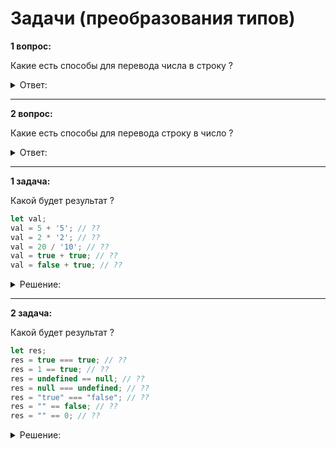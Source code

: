 # Задачи (преобразования типов)

**1 вопрос:**

Какие есть способы для перевода числа в строку ?

<details>
    <summary>Ответ: </summary>

```JavaScript
value = value + '';
value = `${value}`;
value = value.toString();
value = String(value);
```
</details>

<hr/>

**2 вопрос:**

Какие есть способы для перевода строку в число ?

<details>
    <summary>Ответ: </summary>

```JavaScript
value = Number(value);
value = +value;
value = parseInt(value);
value = parseFloat(value);
```
</details>

<hr/>

**1 задача:**

Какой будет результат ?

```JavaScript
let val;
val = 5 + '5'; // ??
val = 2 * '2'; // ??
val = 20 / '10'; // ??
val = true + true; // ??
val = false + true; // ??
```

<details>
    <summary>Решение: </summary>

```JavaScript
val = 5 + '5'; // '55' string
val = 2 * '2'; // 4 number
val = 20 / '10'; // 2 number
val = true + true; // 2
val = false + true; // 1
```
</details>

<hr/>

**2 задача:**

Какой будет результат ?

```JavaScript
let res;
res = true === true; // ??
res = 1 == true; // ??
res = undefined == null; // ??
res = null === undefined; // ??
res = "true" === "false"; // ??
res = "" == false; // ??
res = "" == 0; // ??
```

<details>
    <summary>Решение: </summary>

```JavaScript
res = true === true; // true
res = 1 == true; // true
res = undefined == null; // true
res = null === undefined; // false
res = "true" === "false" // false
res = "" == false; // true
res = "" == 0; // true
```
</details>